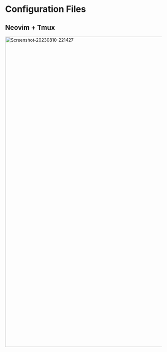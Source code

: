 # Configuration Files

## Neovim + Tmux
<a href="https://ibb.co/QkpvYQS"><img src="https://i.ibb.co/r3F2508/Screenshot-20230810-221427.png" alt="Screenshot-20230810-221427" width="1000" border="0"></a>
